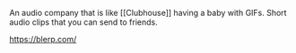 An audio company that is like [[Clubhouse]] having a baby with GIFs. Short audio clips that you can send to friends. 

https://blerp.com/